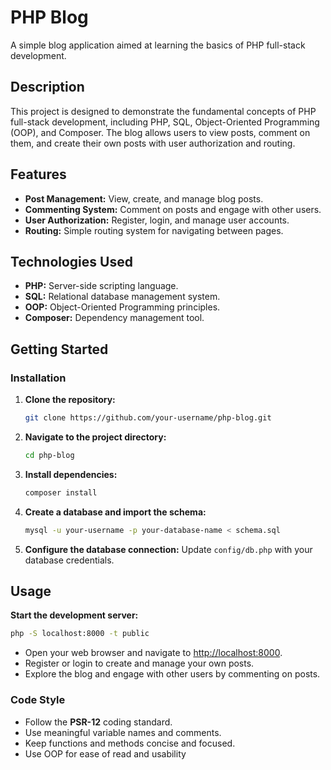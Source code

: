 # PHP Blog

A simple blog application aimed at learning the basics of PHP full-stack development.

## Description
This project is designed to demonstrate the fundamental concepts of PHP full-stack development, including PHP, SQL, Object-Oriented Programming (OOP), and Composer. The blog allows users to view posts, comment on them, and create their own posts with user authorization and routing.

## Features
- **Post Management:** View, create, and manage blog posts.
- **Commenting System:** Comment on posts and engage with other users.
- **User Authorization:** Register, login, and manage user accounts.
- **Routing:** Simple routing system for navigating between pages.

## Technologies Used
- **PHP:** Server-side scripting language.
- **SQL:** Relational database management system.
- **OOP:** Object-Oriented Programming principles.
- **Composer:** Dependency management tool.

## Getting Started

### Installation
1. **Clone the repository:**
   ```sh
   git clone https://github.com/your-username/php-blog.git
   ```
2. **Navigate to the project directory:**
   ```sh
   cd php-blog
   ```
3. **Install dependencies:**
   ```sh
   composer install
   ```
4. **Create a database and import the schema:**
   ```sh
   mysql -u your-username -p your-database-name < schema.sql
   ```
5. **Configure the database connection:**
   Update `config/db.php` with your database credentials.

## Usage
 **Start the development server:**
   ```sh
   php -S localhost:8000 -t public
   ```
- Open your web browser and navigate to [http://localhost:8000](http://localhost:8000).
- Register or login to create and manage your own posts.
- Explore the blog and engage with other users by commenting on posts.


### Code Style
- Follow the **PSR-12** coding standard.
- Use meaningful variable names and comments.
- Keep functions and methods concise and focused.
- Use OOP for ease of read and usability

